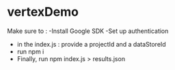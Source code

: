 # vertexDemo
Make sure to :
-Install Google SDK
-Set up authentication
- in the index.js : provide a projectId and a dataStoreId
- run npm i
- Finally, run npm index.js > results.json
